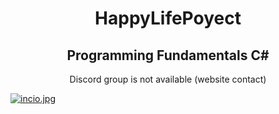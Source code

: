 <h1 align="center">HappyLifePoyect</h1>
<h2 align="center">Programming Fundamentals C#</h2>
<p align="center">Discord group is not available (website contact)</p>

[![incio.jpg](https://i.postimg.cc/nVDrL0Xk/incio.jpg)](https://postimg.cc/K4mxq7rk)
